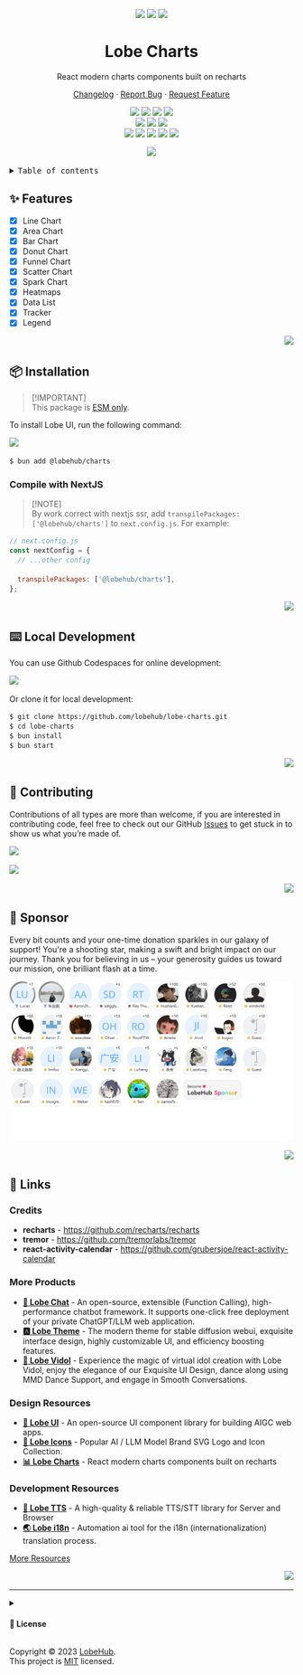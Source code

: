 <a name="readme-top"></a>

<div align="center">

<img height="120" src="https://registry.npmmirror.com/@lobehub/assets-logo/1.0.0/files/assets/logo-3d.webp">
<img height="120" src="https://gw.alipayobjects.com/zos/kitchen/qJ3l3EPsdW/split.svg">
<img height="120" src="https://registry.npmmirror.com/@lobehub/assets-emoji/1.3.0/files/assets/bar-chart.webp">

<h1>Lobe Charts</h1>

React modern charts components built on recharts

[Changelog](./CHANGELOG.md) · [Report Bug][github-issues-link] · [Request Feature][github-issues-link]

<!-- SHIELD GROUP -->

[![][npm-release-shield]][npm-release-link]
[![][vercel-shield]][vercel-link]
[![][discord-shield]][discord-link]
[![][npm-downloads-shield]][npm-downloads-link]<br/>
[![][github-releasedate-shield]][github-releasedate-link]
[![][github-action-test-shield]][github-action-test-link]
[![][github-action-release-shield]][github-action-release-link]<br/>
[![][github-contributors-shield]][github-contributors-link]
[![][github-forks-shield]][github-forks-link]
[![][github-stars-shield]][github-stars-link]
[![][github-issues-shield]][github-issues-link]
[![][github-license-shield]][github-license-link]

![](https://github.com/user-attachments/assets/71f7ff66-7fc6-49b1-af12-02151c5b1026)

</div>

<details>
<summary><kbd>Table of contents</kbd></summary>

#### TOC

- [✨ Features](#-features)
- [📦 Installation](#-installation)
  - [Compile with NextJS](#compile-with-nextjs)
- [⌨️ Local Development](#️-local-development)
- [🤝 Contributing](#-contributing)
- [🩷 Sponsor](#-sponsor)
- [🔗 Links](#-links)
  - [Credits](#credits)
  - [More Products](#more-products)
  - [Design Resources](#design-resources)
  - [Development Resources](#development-resources)

####

</details>

## ✨ Features

- [x] Line Chart
- [x] Area Chart
- [x] Bar Chart
- [x] Donut Chart
- [x] Funnel Chart
- [x] Scatter Chart
- [x] Spark Chart
- [x] Heatmaps
- [x] Data List
- [x] Tracker
- [x] Legend

<div align="right">

[![][back-to-top]](#readme-top)

</div>

## 📦 Installation

> \[!IMPORTANT]\
> This package is [ESM only](https://gist.github.com/sindresorhus/a39789f98801d908bbc7ff3ecc99d99c).

To install Lobe UI, run the following command:

[![][bun-shield]][bun-link]

```bash
$ bun add @lobehub/charts
```

### Compile with NextJS

> \[!NOTE]\
> By work correct with nextjs ssr, add `transpilePackages: ['@lobehub/charts']` to `next.config.js`. For example:

```js
// next.config.js
const nextConfig = {
  // ...other config

  transpilePackages: ['@lobehub/charts'],
};
```

<div align="right">

[![][back-to-top]](#readme-top)

</div>

## ⌨️ Local Development

You can use Github Codespaces for online development:

[![][codespaces-shield]][codespaces-link]

Or clone it for local development:

```bash
$ git clone https://github.com/lobehub/lobe-charts.git
$ cd lobe-charts
$ bun install
$ bun start
```

<div align="right">

[![][back-to-top]](#readme-top)

</div>

## 🤝 Contributing

Contributions of all types are more than welcome, if you are interested in contributing code, feel free to check out our GitHub [Issues][github-issues-link] to get stuck in to show us what you’re made of.

[![][pr-welcome-shield]][pr-welcome-link]

[![][contributors-contrib]][contributors-link]

<div align="right">

[![][back-to-top]](#readme-top)

</div>

## 🩷 Sponsor

Every bit counts and your one-time donation sparkles in our galaxy of support! You're a shooting star, making a swift and bright impact on our journey. Thank you for believing in us – your generosity guides us toward our mission, one brilliant flash at a time.

<a href="https://opencollective.com/lobehub" target="_blank">
  <picture>
    <source media="(prefers-color-scheme: dark)" srcset="https://github.com/lobehub/.github/blob/main/static/sponsor-dark.png?raw=true">
    <img  src="https://github.com/lobehub/.github/blob/main/static/sponsor-light.png?raw=true">
  </picture>
</a>

<div align="right">

[![][back-to-top]](#readme-top)

</div>

## 🔗 Links

### Credits

- **recharts** - <https://github.com/recharts/recharts>
- **tremor** - <https://github.com/tremorlabs/tremor>
- **react-activity-calendar** - <https://github.com/grubersjoe/react-activity-calendar>

### More Products

- **[🤯 Lobe Chat](https://github.com/lobehub/lobe-chat)** - An open-source, extensible (Function Calling), high-performance chatbot framework. It supports one-click free deployment of your private ChatGPT/LLM web application.
- **[🅰️ Lobe Theme](https://github.com/lobehub/sd-webui-lobe-theme)** - The modern theme for stable diffusion webui, exquisite interface design, highly customizable UI, and efficiency boosting features.
- **[🧸 Lobe Vidol](https://github.com/lobehub/lobe-vidol)** - Experience the magic of virtual idol creation with Lobe Vidol, enjoy the elegance of our Exquisite UI Design, dance along using MMD Dance Support, and engage in Smooth Conversations.

### Design Resources

- **[🍭 Lobe UI](https://ui.lobehub.com)** - An open-source UI component library for building AIGC web apps.
- **[🥨 Lobe Icons](https://lobehub.com/icons)** - Popular AI / LLM Model Brand SVG Logo and Icon Collection.
- **[📊 Lobe Charts](https://charts.lobehub.com)** - React modern charts components built on recharts

### Development Resources

- **[🎤 Lobe TTS](https://tts.lobehub.com)** - A high-quality & reliable TTS/STT library for Server and Browser
- **[🌏 Lobe i18n](https://github.com/lobehub/lobe-cli-toolbox/blob/master/packages/lobe-i18n)** - Automation ai tool for the i18n (internationalization) translation process.

[More Resources](https://lobehub.com/resources)

<div align="right">

[![][back-to-top]](#readme-top)

</div>

---

<details><summary><h4>📝 License</h4></summary>

[![][fossa-license-shield]][fossa-license-link]

</details>

Copyright © 2023 [LobeHub][profile-link]. <br />
This project is [MIT](./LICENSE) licensed.

<!-- LINK GROUP -->

[back-to-top]: https://img.shields.io/badge/-BACK_TO_TOP-151515?style=flat-square
[bun-link]: https://bun.sh
[bun-shield]: https://img.shields.io/badge/-speedup%20with%20bun-black?logo=bun&style=for-the-badge
[codespaces-link]: https://codespaces.new/lobehub/lobe-charts
[codespaces-shield]: https://github.com/codespaces/badge.svg
[contributors-contrib]: https://contrib.rocks/image?repo=lobehub/lobe-charts
[contributors-link]: https://github.com/lobehub/lobe-charts/graphs/contributors
[discord-link]: https://discord.gg/AYFPHvv2jT
[discord-shield]: https://img.shields.io/discord/1127171173982154893?color=5865F2&label=discord&labelColor=black&logo=discord&logoColor=white&style=flat-square
[fossa-license-link]: https://app.fossa.com/projects/git%2Bgithub.com%2Flobehub%2Flobe-charts
[fossa-license-shield]: https://app.fossa.com/api/projects/git%2Bgithub.com%2Flobehub%2Flobe-charts.svg?type=large
[github-action-release-link]: https://github.com/actions/workflows/lobehub/lobe-charts/release.yml
[github-action-release-shield]: https://img.shields.io/github/actions/workflow/status/lobehub/lobe-charts/release.yml?label=release&labelColor=black&logo=githubactions&logoColor=white&style=flat-square
[github-action-test-link]: https://github.com/actions/workflows/lobehub/lobe-charts/test.yml
[github-action-test-shield]: https://img.shields.io/github/actions/workflow/status/lobehub/lobe-charts/test.yml?label=test&labelColor=black&logo=githubactions&logoColor=white&style=flat-square
[github-contributors-link]: https://github.com/lobehub/lobe-charts/graphs/contributors
[github-contributors-shield]: https://img.shields.io/github/contributors/lobehub/lobe-charts?color=c4f042&labelColor=black&style=flat-square
[github-forks-link]: https://github.com/lobehub/lobe-charts/network/members
[github-forks-shield]: https://img.shields.io/github/forks/lobehub/lobe-charts?color=8ae8ff&labelColor=black&style=flat-square
[github-issues-link]: https://github.com/lobehub/lobe-charts/issues
[github-issues-shield]: https://img.shields.io/github/issues/lobehub/lobe-charts?color=ff80eb&labelColor=black&style=flat-square
[github-license-link]: https://github.com/lobehub/lobe-charts/blob/master/LICENSE
[github-license-shield]: https://img.shields.io/github/license/lobehub/lobe-charts?color=white&labelColor=black&style=flat-square
[github-releasedate-link]: https://github.com/lobehub/lobe-charts/releases
[github-releasedate-shield]: https://img.shields.io/github/release-date/lobehub/lobe-charts?labelColor=black&style=flat-square
[github-stars-link]: https://github.com/lobehub/lobe-charts/network/stargazers
[github-stars-shield]: https://img.shields.io/github/stars/lobehub/lobe-charts?color=ffcb47&labelColor=black&style=flat-square
[npm-downloads-link]: https://www.npmjs.com/package/@lobehub/charts
[npm-downloads-shield]: https://img.shields.io/npm/dt/@lobehub/charts?labelColor=black&style=flat-square
[npm-release-link]: https://www.npmjs.com/package/@lobehub/charts
[npm-release-shield]: https://img.shields.io/npm/v/@lobehub/charts?color=369eff&labelColor=black&logo=npm&logoColor=white&style=flat-square
[pr-welcome-link]: https://github.com/lobehub/lobe-chat/pulls
[pr-welcome-shield]: https://img.shields.io/badge/🤯_pr_welcome-%E2%86%92-ffcb47?labelColor=black&style=for-the-badge
[profile-link]: https://github.com/lobehub
[vercel-link]: https://charts.lobehub.com
[vercel-shield]: https://img.shields.io/website?down_message=offline&label=vercel&labelColor=black&logo=vercel&style=flat-square&up_message=online&url=https%3A%2F%2Fui.lobehub.com
